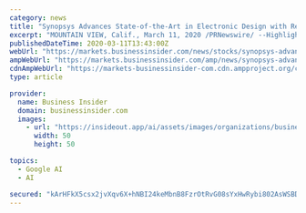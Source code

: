 ```yaml
---
category: news
title: "Synopsys Advances State-of-the-Art in Electronic Design with Revolutionary Artificial Intelligence Technology"
excerpt: "MOUNTAIN VIEW, Calif., March 11, 2020 /PRNewswire/ --Highlights: Inspired by DeepMind's AlphaZero AI that mastered complex games like chess and"
publishedDateTime: 2020-03-11T13:43:00Z
webUrl: "https://markets.businessinsider.com/news/stocks/synopsys-advances-state-of-the-art-in-electronic-design-with-revolutionary-artificial-intelligence-technology-1028985521"
ampWebUrl: "https://markets.businessinsider.com/amp/news/synopsys-advances-state-of-the-art-in-electronic-design-with-revolutionary-artificial-intelligence-technology-1028985521"
cdnAmpWebUrl: "https://markets-businessinsider-com.cdn.ampproject.org/c/s/markets.businessinsider.com/amp/news/synopsys-advances-state-of-the-art-in-electronic-design-with-revolutionary-artificial-intelligence-technology-1028985521"
type: article

provider:
  name: Business Insider
  domain: businessinsider.com
  images:
    - url: "https://insideout.app/ai/assets/images/organizations/businessinsider.com-50x50.jpg"
      width: 50
      height: 50

topics:
  - Google AI
  - AI

secured: "kArHFkX5csx2jvXqv6X+hNBI24keMbnB8FzrOtRvG08sYxHwRybi802AsWSBDT5k7cLVoPlkFEUe+oQcN3TRBEdQqBNktCMMBy7CgCLygo7hR30ZayIQt0nrXMvCxs6a2GNNNuXEJwfPZsZKqYAAWpcl7HV/mPlj/Y/iDxmgrT5pGC1gzgXuTvwBsCkVsFLC358YRV/bbeYoOAXojtY0fxLOavNYDT+Ty7jnuE3Et0Qu4Ij3Td1E/BkioRfmV/5b8M5jwFmm7MEGZ1nw62zjf4jSemylNX5KimKRwFfhnBoRoYIYNGOzqihvlpQ0jTGs;RxjwMUQ0CMeVB6rAQsKFRw=="
---
```


